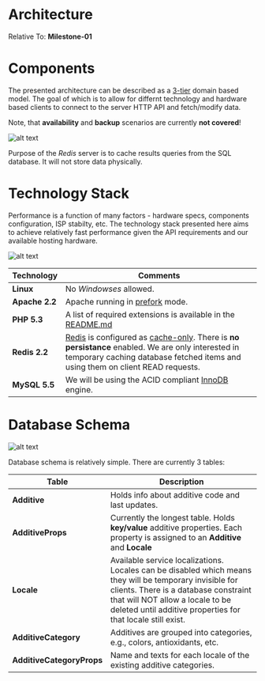 Architecture
==================

Relative To: **Milestone-01**

# Components

The presented architecture can be described as a [3-tier](http://en.wikipedia.org/wiki/Multitier_architecture) domain based model. The goal of which is to allow for differnt technology and hardware based clients to connect to the server HTTP API and fetch/modify data.

Note, that **availability** and **backup** scenarios are currently **not covered**!

![alt text](https://raw.github.com/petarov/e-additives.server/master/docs/eadditives_architecture.png "Components")

Purpose of the _Redis_ server is to cache results queries from the SQL database. It will not store data physically.

# Technology Stack

Performance is a function of many factors - hardware specs, components configuration, ISP stabilty, etc. The technology stack presented here aims to achieve relatively fast performance given the API requirements and our available hosting hardware.

![alt text](https://raw.github.com/petarov/e-additives.server/master/docs/eadditives_components_stack.png "Deployment Stack")

Technology | Comments
------|------------
**Linux** | No _Windowses_ allowed.
**Apache 2.2** | Apache running in [prefork](http://httpd.apache.org/docs/2.2/mod/prefork.html) mode.
**PHP 5.3** | A list of required extensions is available in the [README.md](../README.md)
**Redis 2.2** | [Redis](http://redis.io/) is configured as [cache-only](http://redis.io/topics/config). There is **no persistance** enabled. We are only interested in temporary caching database fetched items and using them on client READ requests.
**MySQL 5.5** | We will be using the ACID compliant [InnoDB](http://dev.mysql.com/doc/refman/5.5/en/innodb-storage-engine.html) engine.


# Database Schema

![alt text](https://raw.github.com/petarov/e-additives.server/master/docs/eadditives_database.png "Database Schema")

Database schema is relatively simple. There are currently 3 tables:

Table | Description
------|------------
**Additive** | Holds info about additive code and last updates.
**AdditiveProps** | Currently the longest table. Holds **key/value** additive properties. Each property is assigned to an **Additive** and **Locale**
**Locale** | Available service localizations. Locales can be disabled which means they will be temporary invisible for clients. There is a database constraint that will NOT allow a locale to be deleted until additive properties for that locale still exist.
**AdditiveCategory** | Additives are grouped into categories, e.g., colors, antioxidants, etc.
**AdditiveCategoryProps** | Name and texts for each locale of the existing additive categories.
